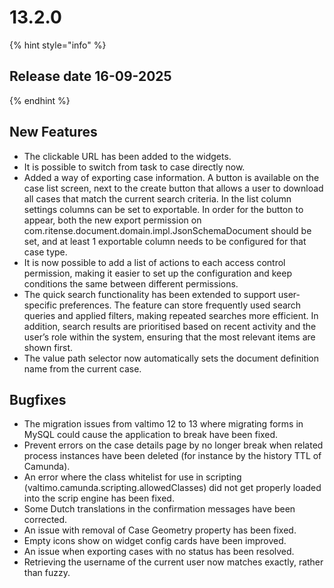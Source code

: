 # 13.2.0

{% hint style="info" %}
## Release date 16-09-2025
{% endhint %}

## New Features

* The clickable URL has been added to the widgets.
* It is possible to switch from task to case directly now.
* Added a way of exporting case information. A button is available on the case list screen, next to the create button that allows a user to download all cases that match the current search criteria. In the list column settings columns can be set to exportable. In order for the button to appear, both the new export permission on com.ritense.document.domain.impl.JsonSchemaDocument should be set, and at least 1 exportable column needs to be configured for that case type.
* It is now possible to add a list of actions to each access control permission, making it easier to set up the configuration and keep conditions the same between different permissions.
* The quick search functionality has been extended to support user-specific preferences. The feature can store frequently used search queries and applied filters, making repeated searches more efficient. In addition, search results are prioritised based on recent activity and the user’s role within the system, ensuring that the most relevant items are shown first.
* The value path selector now automatically sets the document definition name from the current case.

## Bugfixes

* The migration issues from valtimo 12 to 13 where migrating forms in MySQL could cause the application to break have been fixed.
* Prevent errors on the case details page by no longer break when related process instances have been deleted (for instance by the history TTL of Camunda).
* An error where the class whitelist for use in scripting (valtimo.camunda.scripting.allowedClasses) did not get properly loaded into the scrip engine has been fixed.
* Some Dutch translations in the confirmation messages have been corrected.
* An issue with removal of Case Geometry property has been fixed.
* Empty icons show on widget config cards have been improved.
* An issue when exporting cases with no status has been resolved.
* Retrieving the username of the current user now matches exactly, rather than fuzzy.
